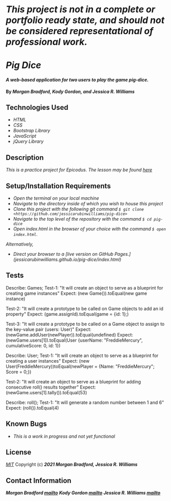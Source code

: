 # _This project is not in a complete or portfolio ready state, and should not be considered representational of professional work._

# _Pig Dice_

#### _A web-based application for two users to play the game pig-dice._

#### By _**Morgan Bradford, Kody Gordon, and Jessica R. Williams**_

## Technologies Used

* _HTML_
* _CSS_
* _Bootstrap Library_
* _JavaScript_
* _jQuery Library_

## Description

_This is a practice project for Epicodus. The lesson may be found [here](https://www.learnhowtoprogram.com/intermediate-javascript/object-oriented-javascript/game-of-choice-two-day-project)_

## Setup/Installation Requirements

* _Open the terminal on your local machine_
* _Navigate to the directory inside of which you wish to house this project_
* _Clone this project with the following git command `$ git clone <https://github.com/jessicarubinwilliams/pig-dice>`_
* _Navigate to the top level of the repository with the command `$ cd pig-dice`_
* _Open index.html in the browser of your choice with the command `$ open index.html`_.

_Alternatively,_

* _Direct your browser to a [live version on GitHub Pages.] (jessicarubinwilliams.github.io/pig-dice/index.html)_

## Tests

Describe: Games; 
Test-1: "It will create an object to serve as a blueprint for creating game instances"
Expect: (new Game()).toEqual(new game instance)

Test-2: "It will create a prototype to be called on Game objects to add an id property"
Expect: (game.assignId).toEqual(game = {id: 1};)

Test-3: "It will create a prototype to be called on a Game object to assign to the key-value pair (users: User)"
Expect: (newGame.addUser(newPlayer)).toEqual(undefined)
Expect: (newGame.users[1]).toEqual(User {userName: "FreddieMercury", cumulativeScore: 0, id: 1})

Describe: User;
Test-1: "It will create an object to serve as a blueprint for creating a user instances"
Expect: (new User(FreddieMercury))toEqual(newPlayer = {Name: "FreddieMercury"; Score = 0;})

Test-2: "It will create an object to serve as a blueprint for adding consecutive roll() results together"
Expect: (newGame.users[1].tally()).toEqual(53)

Describe: roll();
Test-1: "It will generate a random number between 1 and 6"
Expect: (roll()).toEqual(4)

## Known Bugs

* _This is a work in progress and not yet functional_

## License
*[MIT](https://choosealicense.com/licenses/mit/)*
Copyright (c) **_2021 Morgan Bradford, Jessica R. Williams_**

## Contact Information
**_Morgan Bradford [mailto](mailto:morganjbradford95@gmail.com)_**
**_Kody Gordon [mailto](mailto:gordon.km89@gmail.com)_**
**_Jessica R. Williams [mailto](mailto:jessicarubinwilliams@gmail.com)_**